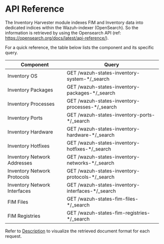 # API Reference

The Inventory Harvester module indexes FIM and Inventory data into dedicated indices within the Wazuh-indexer (OpenSearch). So the information is retrieved by using the Opensearch API (ref: https://opensearch.org/docs/latest/api-reference/).

For a quick reference, the table below lists the component and its specific query.

| Component                    | Query                                            |
|------------------------------|--------------------------------------------------|
| Inventory OS                 | GET /wazuh-states-inventory-system-*/_search     |
| Inventory Packages           | GET /wazuh-states-inventory-packages-*/_search   |
| Inventory Processes          | GET /wazuh-states-inventory-processes-*/_search  |
| Inventory Ports              | GET /wazuh-states-inventory-ports-*/_search      |
| Inventory Hardware           | GET /wazuh-states-inventory-hardware-*/_search   |
| Inventory Hotfixes           | GET /wazuh-states-inventory-hotfixes-*/_search   |
| Inventory Network Addresses  | GET /wazuh-states-inventory-networks-*/_search   |
| Inventory Network Protocols  | GET /wazuh-states-inventory-protocols-*/_search  |
| Inventory Network Interfaces | GET /wazuh-states-inventory-interfaces-*/_search |
| FIM Files                    | GET /wazuh-states-fim-files-*/_search            |
| FIM Registries               | GET /wazuh-states-fim-registries-*/_search       |

Refer to [Description](description.md) to visualize the retrieved document format for each request.
